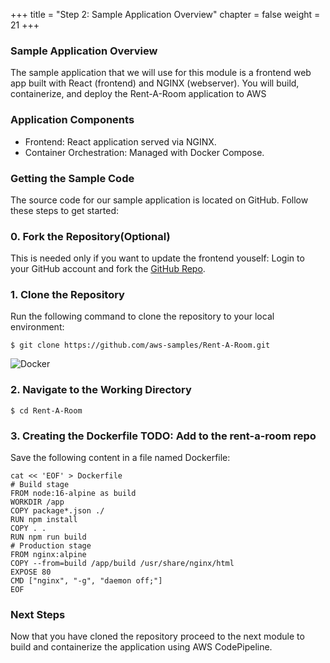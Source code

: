 +++
title = "Step 2: Sample Application Overview"
chapter = false
weight = 21
+++
### Sample Application Overview
The sample application that we will use for this module is a frontend web app built with React (frontend) and NGINX (webserver). You will build, containerize, and deploy the Rent-A-Room application to AWS
### Application Components
* Frontend: React application served via NGINX.
* Container Orchestration: Managed with Docker Compose.
### Getting the Sample Code
The source code for our sample application is located on GitHub. Follow these steps to get started:
### 0. Fork the Repository(Optional)
This is needed only if you want to update the frontend youself:
Login to your GitHub account and fork the [GitHub Repo](https://github.com/aws-samples/Rent-A-Room). 
### 1. Clone the Repository
Run the following command to clone the repository to your local environment:
```
$ git clone https://github.com/aws-samples/Rent-A-Room.git
```
![Docker](/images/githubsetup1.png)
### 2. Navigate to the Working Directory
```
$ cd Rent-A-Room
```
### 3. Creating the Dockerfile TODO: Add to the rent-a-room repo
Save the following content in a file named Dockerfile:
```
cat << 'EOF' > Dockerfile
# Build stage
FROM node:16-alpine as build
WORKDIR /app
COPY package*.json ./
RUN npm install
COPY . .
RUN npm run build
# Production stage
FROM nginx:alpine
COPY --from=build /app/build /usr/share/nginx/html
EXPOSE 80
CMD ["nginx", "-g", "daemon off;"]
EOF
```
### Next Steps
Now that you have cloned the repository proceed to the next module to build and containerize the application using AWS CodePipeline.